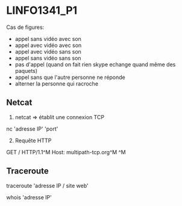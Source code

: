 # LINFO1341_P1

Cas de figures:
 - appel sans vidéo avec son
 - appel avec vidéo avec son
 - appel avec vidéo sans son
 - appel sans vidéo sans son
 - pas d'appel (quand on fait rien skype echange quand même des paquets)
 - appel sans que l'autre personne ne réponde
 - alterner la personne qui racroche



Netcat
------

1) netcat => établit une connexion TCP

nc 'adresse IP' 'port'

2) Requête HTTP

GET / HTTP/1.1^M
Host: multipath-tcp.org^M
^M

Traceroute
----------
traceroute 'adresse IP / site web'


whois 'adresse IP'